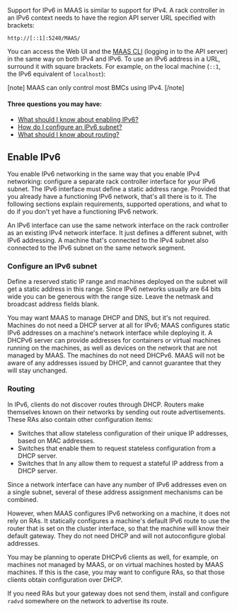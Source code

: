<!-- deb-2-7-cli
||2.7|2.8|2.9|
|-----:|:-----:|:-----:|:-----:|
|Snap|[CLI](/t/ipv6-addressing/2766) ~ [UI](/t/ipv6-addressing/2767)|[CLI](/t/ipv6-addressing/2768) ~ [UI](/t/ipv6-addressing/2769)|[CLI](/t/ipv6-addressing/2770) ~ [UI](/t/ipv6-addressing/2771)|
|Packages|CLI ~ [UI](/t/ipv6-addressing/2773)|[CLI](/t/ipv6-addressing/2774) ~ [UI](/t/ipv6-addressing/2775)|[CLI](/t/ipv6-addressing/2776) ~ [UI](/t/ipv6-addressing/2777)|
 deb-2-7-cli -->

<!-- deb-2-7-ui
||2.7|2.8|2.9|
|-----:|:-----:|:-----:|:-----:|
|Snap|[CLI](/t/ipv6-addressing/2766) ~ [UI](/t/ipv6-addressing/2767)|[CLI](/t/ipv6-addressing/2768) ~ [UI](/t/ipv6-addressing/2769)|[CLI](/t/ipv6-addressing/2770) ~ [UI](/t/ipv6-addressing/2771)|
|Packages|[CLI](/t/ipv6-addressing/2772) ~ UI|[CLI](/t/ipv6-addressing/2774) ~ [UI](/t/ipv6-addressing/2775)|[CLI](/t/ipv6-addressing/2776) ~ [UI](/t/ipv6-addressing/2777)|
 deb-2-7-ui -->

<!-- deb-2-8-cli
||2.7|2.8|2.9|
|-----:|:-----:|:-----:|:-----:|
|Snap|[CLI](/t/ipv6-addressing/2766) ~ [UI](/t/ipv6-addressing/2767)|[CLI](/t/ipv6-addressing/2768) ~ [UI](/t/ipv6-addressing/2769)|[CLI](/t/ipv6-addressing/2770) ~ [UI](/t/ipv6-addressing/2771)|
|Packages|[CLI](/t/ipv6-addressing/2772) ~ [UI](/t/ipv6-addressing/2773)|CLI ~ [UI](/t/ipv6-addressing/2775)|[CLI](/t/ipv6-addressing/2776) ~ [UI](/t/ipv6-addressing/2777)|
 deb-2-8-cli -->

<!-- deb-2-8-ui
||2.7|2.8|2.9|
|-----:|:-----:|:-----:|:-----:|
|Snap|[CLI](/t/ipv6-addressing/2766) ~ [UI](/t/ipv6-addressing/2767)|[CLI](/t/ipv6-addressing/2768) ~ [UI](/t/ipv6-addressing/2769)|[CLI](/t/ipv6-addressing/2770) ~ [UI](/t/ipv6-addressing/2771)|
|Packages|[CLI](/t/ipv6-addressing/2772) ~ [UI](/t/ipv6-addressing/2773)|[CLI](/t/ipv6-addressing/2774) ~ UI|[CLI](/t/ipv6-addressing/2776) ~ [UI](/t/ipv6-addressing/2777)|
 deb-2-8-ui -->

<!-- deb-2-9-cli
||2.7|2.8|2.9|
|-----:|:-----:|:-----:|:-----:|
|Snap|[CLI](/t/ipv6-addressing/2766) ~ [UI](/t/ipv6-addressing/2767)|[CLI](/t/ipv6-addressing/2768) ~ [UI](/t/ipv6-addressing/2769)|[CLI](/t/ipv6-addressing/2770) ~ [UI](/t/ipv6-addressing/2771)|
|Packages|[CLI](/t/ipv6-addressing/2772) ~ [UI](/t/ipv6-addressing/2773)|[CLI](/t/ipv6-addressing/2774) ~ [UI](/t/ipv6-addressing/2775)|CLI ~ [UI](/t/ipv6-addressing/2777)|
 deb-2-9-cli -->

<!-- deb-2-9-ui
||2.7|2.8|2.9|
|-----:|:-----:|:-----:|:-----:|
|Snap|[CLI](/t/ipv6-addressing/2766) ~ [UI](/t/ipv6-addressing/2767)|[CLI](/t/ipv6-addressing/2768) ~ [UI](/t/ipv6-addressing/2769)|[CLI](/t/ipv6-addressing/2770) ~ [UI](/t/ipv6-addressing/2771)|
|Packages|[CLI](/t/ipv6-addressing/2772) ~ [UI](/t/ipv6-addressing/2773)|[CLI](/t/ipv6-addressing/2774) ~ [UI](/t/ipv6-addressing/2775)|[CLI](/t/ipv6-addressing/2776) ~ UI|
 deb-2-9-ui -->

<!-- snap-2-7-cli
||2.7|2.8|2.9|
|-----:|:-----:|:-----:|:-----:|
|Snap|CLI ~ [UI](/t/ipv6-addressing/2767)|[CLI](/t/ipv6-addressing/2768) ~ [UI](/t/ipv6-addressing/2769)|[CLI](/t/ipv6-addressing/2770) ~ [UI](/t/ipv6-addressing/2771)|
|Packages|[CLI](/t/ipv6-addressing/2772) ~ [UI](/t/ipv6-addressing/2773)|[CLI](/t/ipv6-addressing/2774) ~ [UI](/t/ipv6-addressing/2775)|[CLI](/t/ipv6-addressing/2776) ~ [UI](/t/ipv6-addressing/2777)|
 snap-2-7-cli -->

<!-- snap-2-7-ui
||2.7|2.8|2.9|
|-----:|:-----:|:-----:|:-----:|
|Snap|[CLI](/t/ipv6-addressing/2766) ~ UI|[CLI](/t/ipv6-addressing/2768) ~ [UI](/t/ipv6-addressing/2769)|[CLI](/t/ipv6-addressing/2770) ~ [UI](/t/ipv6-addressing/2771)|
|Packages|[CLI](/t/ipv6-addressing/2772) ~ [UI](/t/ipv6-addressing/2773)|[CLI](/t/ipv6-addressing/2774) ~ [UI](/t/ipv6-addressing/2775)|[CLI](/t/ipv6-addressing/2776) ~ [UI](/t/ipv6-addressing/2777)|
 snap-2-7-ui -->

<!-- snap-2-8-cli
||2.7|2.8|2.9|
|-----:|:-----:|:-----:|:-----:|
|Snap|[CLI](/t/ipv6-addressing/2766) ~ [UI](/t/ipv6-addressing/2767)|CLI ~ [UI](/t/ipv6-addressing/2769)|[CLI](/t/ipv6-addressing/2770) ~ [UI](/t/ipv6-addressing/2771)|
|Packages|[CLI](/t/ipv6-addressing/2772) ~ [UI](/t/ipv6-addressing/2773)|[CLI](/t/ipv6-addressing/2774) ~ [UI](/t/ipv6-addressing/2775)|[CLI](/t/ipv6-addressing/2776) ~ [UI](/t/ipv6-addressing/2777)|
 snap-2-8-cli -->

<!-- snap-2-8-ui
||2.7|2.8|2.9|
|-----:|:-----:|:-----:|:-----:|
|Snap|[CLI](/t/ipv6-addressing/2766) ~ [UI](/t/ipv6-addressing/2767)|[CLI](/t/ipv6-addressing/2768) ~ UI|[CLI](/t/ipv6-addressing/2770) ~ [UI](/t/ipv6-addressing/2771)|
|Packages|[CLI](/t/ipv6-addressing/2772) ~ [UI](/t/ipv6-addressing/2773)|[CLI](/t/ipv6-addressing/2774) ~ [UI](/t/ipv6-addressing/2775)|[CLI](/t/ipv6-addressing/2776) ~ [UI](/t/ipv6-addressing/2777)|
 snap-2-8-ui -->

<!-- snap-2-9-cli
||2.7|2.8|2.9|
|-----:|:-----:|:-----:|:-----:|
|Snap|[CLI](/t/ipv6-addressing/2766) ~ [UI](/t/ipv6-addressing/2767)|[CLI](/t/ipv6-addressing/2768) ~ [UI](/t/ipv6-addressing/2769)|CLI ~ [UI](/t/ipv6-addressing/2771)|
|Packages|[CLI](/t/ipv6-addressing/2772) ~ [UI](/t/ipv6-addressing/2773)|[CLI](/t/ipv6-addressing/2774) ~ [UI](/t/ipv6-addressing/2775)|[CLI](/t/ipv6-addressing/2776) ~ [UI](/t/ipv6-addressing/2777)|
 snap-2-9-cli -->

<!-- snap-2-9-ui
||2.7|2.8|2.9|
|-----:|:-----:|:-----:|:-----:|
|Snap|[CLI](/t/ipv6-addressing/2766) ~ [UI](/t/ipv6-addressing/2767)|[CLI](/t/ipv6-addressing/2768) ~ [UI](/t/ipv6-addressing/2769)|[CLI](/t/ipv6-addressing/2770) ~ UI|
|Packages|[CLI](/t/ipv6-addressing/2772) ~ [UI](/t/ipv6-addressing/2773)|[CLI](/t/ipv6-addressing/2774) ~ [UI](/t/ipv6-addressing/2775)|[CLI](/t/ipv6-addressing/2776) ~ [UI](/t/ipv6-addressing/2777)|
 snap-2-9-ui -->

Support for IPv6 in MAAS is similar to support for IPv4.  A rack controller in an IPv6 context needs to have the region API server URL specified with brackets:

``` nohighlight
http://[::1]:5240/MAAS/
```

You can access the Web UI and the [MAAS CLI](/t/maas-cli/802) (logging in to the API server) in the same way on both IPv4 and IPv6. To use an IPv6 address in a URL, surround it with square brackets. For example, on the local machine (`::1`, the IPv6 equivalent of `localhost`):

[note]
MAAS can only control most BMCs using IPv4.
[/note]

#### Three questions you may have:

* [What should I know about enabling IPv6?](#heading--enable-ipv6)
* [How do I configure an IPv6 subnet?](#heading--configure-an-ipv6-subnet)
* [What should I know about routing?](#heading--routing)

<h2 id="heading--enable-ipv6">Enable IPv6</h2>

You enable IPv6 networking in the same way that you enable IPv4 networking: configure a separate rack controller interface for your IPv6 subnet. The IPv6 interface must define a static address range. Provided that you already have a functioning IPv6 network, that's all there is to it. The following sections explain requirements, supported operations, and what to do if you don't yet have a functioning IPv6 network.

An IPv6 interface can use the same network interface on the rack controller as an existing IPv4 network interface. It just defines a different subnet, with IPv6 addressing. A machine that's connected to the IPv4 subnet also connected to the IPv6 subnet on the same network segment.

<h3 id="heading--configure-an-ipv6-subnet">Configure an IPv6 subnet</h3>

Define a reserved static IP range and machines deployed on the subnet will get a static address in this range. Since IPv6 networks usually are 64 bits wide you can be generous with the range size. Leave the netmask and broadcast address fields blank.

You may want MAAS to manage DHCP and DNS, but it's not required. Machines do not need a DHCP server at all for IPv6; MAAS configures static IPv6 addresses on a machine's network interface while deploying it. A DHCPv6 server can provide addresses for containers or virtual machines running on the machines, as well as devices on the network that are not managed by MAAS. The machines do not need DHCPv6. MAAS will not be aware of any addresses issued by DHCP, and cannot guarantee that they will stay unchanged.

<h3 id="heading--routing">Routing</h3>

In IPv6, clients do not discover routes through DHCP. Routers make themselves known on their networks by sending out route advertisements. These RAs also contain other configuration items:

 * Switches that allow stateless configuration of their unique IP addresses, based on MAC addresses. 
* Switches that enable them to request stateless configuration from a DHCP server.
* Switches that In any allow them to request a stateful IP address from a DHCP server. 

Since a network interface can have any number of IPv6 addresses even on a single subnet, several of these address assignment mechanisms can be combined.

However, when MAAS configures IPv6 networking on a machine, it does not rely on RAs. It statically configures a machine's default IPv6 route to use the router that is set on the cluster interface, so that the machine will know their default gateway. They do not need DHCP and will not autoconfigure global addresses.

You may be planning to operate DHCPv6 clients as well, for example, on machines not managed by MAAS, or on virtual machines hosted by MAAS machines.  If this is the case, you may want to configure RAs, so that those clients obtain configuration over DHCP.

If you need RAs but your gateway does not send them, install and configure `radvd` somewhere on the network to advertise its route.

<!-- LEAVE THIS OUT FOR NOW
<h3 id="heading--other-installers-and-operating-systems">Other installers and operating systems</h3>

Static IPv6 addresses are currently only configured on Ubuntu when installed using the "fast" installer. Other operating systems, including Ubuntu with the classic Debian installer, will not have their IPv6 addresses configured. The
same applies when a user manually installs an operating system on a machine or
overwrites its networking configuration: the machine will no longer have its
static IPv6 address configured, even if MAAS has allocated it to the machine.

However, as long as the address remains allocated to the machine, you may still
configure its operating system to use that address. The machine can then use that
address as if MAAS had configured it.
-->
<!-- LEAVE THIS OUT FOR NOW. I DO NOT SEE THIS OPTION IN THE WEB UI ANYWAY.
<h2 id="heading--disable-ipv4">Disable IPv4</h2>

For advanced users, there is an experimental capability to deploy machines with
pure IPv6, with IPv4 networking disabled. To enable this on a machine, check the
"Disable IPv4 when deployed" box on the machine's Edit page. The process of
managing and deploying the machine will still mostly work through IPv4, but once
deployed, the machine will have IPv6 networking only.

In practice, machines may not be functional without IPv4 networking.  A few things are known to be needed in any case:
-->
<!-- LINKS -->